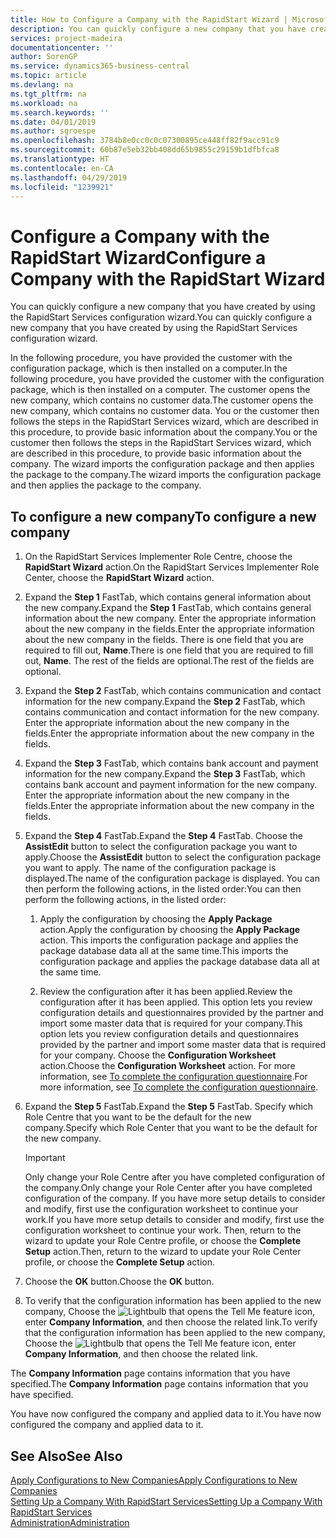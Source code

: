 ```yaml
---
title: How to Configure a Company with the RapidStart Wizard | Microsoft Docs
description: You can quickly configure a new company that you have created by using the RapidStart Services configuration wizard.
services: project-madeira
documentationcenter: ''
author: SorenGP
ms.service: dynamics365-business-central
ms.topic: article
ms.devlang: na
ms.tgt_pltfrm: na
ms.workload: na
ms.search.keywords: ''
ms.date: 04/01/2019
ms.author: sgroespe
ms.openlocfilehash: 3784b8e0cc0c0c07300895ce448ff82f9acc91c9
ms.sourcegitcommit: 60b87e5eb32bb408dd65b9855c29159b1dfbfca8
ms.translationtype: HT
ms.contentlocale: en-CA
ms.lasthandoff: 04/29/2019
ms.locfileid: "1239921"
---
```

# <a name="configure-a-company-with-the-rapidstart-wizard"></a><span data-ttu-id="985f5-103">Configure a Company with the RapidStart Wizard</span><span class="sxs-lookup"><span data-stu-id="985f5-103">Configure a Company with the RapidStart Wizard</span></span>
<span data-ttu-id="985f5-104">You can quickly configure a new company that you have created by using the RapidStart Services configuration wizard.</span><span class="sxs-lookup"><span data-stu-id="985f5-104">You can quickly configure a new company that you have created by using the RapidStart Services configuration wizard.</span></span>

<span data-ttu-id="985f5-105">In the following procedure, you have provided the customer with the configuration package, which is then installed on a computer.</span><span class="sxs-lookup"><span data-stu-id="985f5-105">In the following procedure, you have provided the customer with the configuration package, which is then installed on a computer.</span></span> <span data-ttu-id="985f5-106">The customer opens the new company, which contains no customer data.</span><span class="sxs-lookup"><span data-stu-id="985f5-106">The customer opens the new company, which contains no customer data.</span></span> <span data-ttu-id="985f5-107">You or the customer then follows the steps in the RapidStart Services wizard, which are described in this procedure, to provide basic information about the company.</span><span class="sxs-lookup"><span data-stu-id="985f5-107">You or the customer then follows the steps in the RapidStart Services wizard, which are described in this procedure, to provide basic information about the company.</span></span> <span data-ttu-id="985f5-108">The wizard imports the configuration package and then applies the package to the company.</span><span class="sxs-lookup"><span data-stu-id="985f5-108">The wizard imports the configuration package and then applies the package to the company.</span></span>  

## <a name="to-configure-a-new-company"></a><span data-ttu-id="985f5-109">To configure a new company</span><span class="sxs-lookup"><span data-stu-id="985f5-109">To configure a new company</span></span>  
1. <span data-ttu-id="985f5-110">On the RapidStart Services Implementer Role Centre, choose the **RapidStart Wizard** action.</span><span class="sxs-lookup"><span data-stu-id="985f5-110">On the RapidStart Services Implementer Role Center, choose the **RapidStart Wizard** action.</span></span>  
2. <span data-ttu-id="985f5-111">Expand the **Step 1** FastTab, which contains general information about the new company.</span><span class="sxs-lookup"><span data-stu-id="985f5-111">Expand the **Step 1** FastTab, which contains general information about the new company.</span></span> <span data-ttu-id="985f5-112">Enter the appropriate information about the new company in the fields.</span><span class="sxs-lookup"><span data-stu-id="985f5-112">Enter the appropriate information about the new company in the fields.</span></span> <span data-ttu-id="985f5-113">There is one field that you are required to fill out, **Name**.</span><span class="sxs-lookup"><span data-stu-id="985f5-113">There is one field that you are required to fill out, **Name**.</span></span> <span data-ttu-id="985f5-114">The rest of the fields are optional.</span><span class="sxs-lookup"><span data-stu-id="985f5-114">The rest of the fields are optional.</span></span>  
3. <span data-ttu-id="985f5-115">Expand the **Step 2** FastTab, which contains communication and contact information for the new company.</span><span class="sxs-lookup"><span data-stu-id="985f5-115">Expand the **Step 2** FastTab, which contains communication and contact information for the new company.</span></span> <span data-ttu-id="985f5-116">Enter the appropriate information about the new company in the fields.</span><span class="sxs-lookup"><span data-stu-id="985f5-116">Enter the appropriate information about the new company in the fields.</span></span>
4. <span data-ttu-id="985f5-117">Expand the **Step 3** FastTab, which contains bank account and payment information for the new company.</span><span class="sxs-lookup"><span data-stu-id="985f5-117">Expand the **Step 3** FastTab, which contains bank account and payment information for the new company.</span></span> <span data-ttu-id="985f5-118">Enter the appropriate information about the new company in the fields.</span><span class="sxs-lookup"><span data-stu-id="985f5-118">Enter the appropriate information about the new company in the fields.</span></span>  
5. <span data-ttu-id="985f5-119">Expand the **Step 4** FastTab.</span><span class="sxs-lookup"><span data-stu-id="985f5-119">Expand the **Step 4** FastTab.</span></span> <span data-ttu-id="985f5-120">Choose the **AssistEdit** button to select the configuration package you want to apply.</span><span class="sxs-lookup"><span data-stu-id="985f5-120">Choose the **AssistEdit** button to select the configuration package you want to apply.</span></span> <span data-ttu-id="985f5-121">The name of the configuration package is displayed.</span><span class="sxs-lookup"><span data-stu-id="985f5-121">The name of the configuration package is displayed.</span></span> <span data-ttu-id="985f5-122">You can then perform the following actions, in the listed order:</span><span class="sxs-lookup"><span data-stu-id="985f5-122">You can then perform the following actions, in the listed order:</span></span>  

    1. <span data-ttu-id="985f5-123">Apply the configuration by choosing the **Apply Package** action.</span><span class="sxs-lookup"><span data-stu-id="985f5-123">Apply the configuration by choosing the **Apply Package** action.</span></span> <span data-ttu-id="985f5-124">This imports the configuration package and applies the package database data all at the same time.</span><span class="sxs-lookup"><span data-stu-id="985f5-124">This imports the configuration package and applies the package database data all at the same time.</span></span>  

    2. <span data-ttu-id="985f5-125">Review the configuration after it has been applied.</span><span class="sxs-lookup"><span data-stu-id="985f5-125">Review the configuration after it has been applied.</span></span> <span data-ttu-id="985f5-126">This option lets you review configuration details and questionnaires provided by the partner and import some master data that is required for your company.</span><span class="sxs-lookup"><span data-stu-id="985f5-126">This option lets you review configuration details and questionnaires provided by the partner and import some master data that is required for your company.</span></span> <span data-ttu-id="985f5-127">Choose the **Configuration Worksheet** action.</span><span class="sxs-lookup"><span data-stu-id="985f5-127">Choose the **Configuration Worksheet** action.</span></span> <span data-ttu-id="985f5-128">For more information, see [To complete the configuration questionnaire](admin-gather-customer-setup-values.md#to-complete-the-configuration-questionnaire).</span><span class="sxs-lookup"><span data-stu-id="985f5-128">For more information, see [To complete the configuration questionnaire](admin-gather-customer-setup-values.md#to-complete-the-configuration-questionnaire).</span></span>  

6. <span data-ttu-id="985f5-129">Expand the **Step 5** FastTab.</span><span class="sxs-lookup"><span data-stu-id="985f5-129">Expand the **Step 5** FastTab.</span></span> <span data-ttu-id="985f5-130">Specify which Role Centre that you want to be the default for the new company.</span><span class="sxs-lookup"><span data-stu-id="985f5-130">Specify which Role Center that you want to be the default for the new company.</span></span>  

    > [!IMPORTANT]  
    >  <span data-ttu-id="985f5-131">Only change your Role Centre after you have completed configuration of the company.</span><span class="sxs-lookup"><span data-stu-id="985f5-131">Only change your Role Center after you have completed configuration of the company.</span></span> <span data-ttu-id="985f5-132">If you have more setup details to consider and modify, first use the configuration worksheet to continue your work.</span><span class="sxs-lookup"><span data-stu-id="985f5-132">If you have more setup details to consider and modify, first use the configuration worksheet to continue your work.</span></span> <span data-ttu-id="985f5-133">Then, return to the wizard to update your Role Centre profile, or choose the **Complete Setup** action.</span><span class="sxs-lookup"><span data-stu-id="985f5-133">Then, return to the wizard to update your Role Center profile, or choose the **Complete Setup** action.</span></span>

7. <span data-ttu-id="985f5-134">Choose the **OK** button.</span><span class="sxs-lookup"><span data-stu-id="985f5-134">Choose the **OK** button.</span></span>  
8. <span data-ttu-id="985f5-135">To verify that the configuration information has been applied to the new company, Choose the ![Lightbulb that opens the Tell Me feature](media/ui-search/search_small.png "Tell me what you want to do") icon, enter **Company Information**, and then choose the related link.</span><span class="sxs-lookup"><span data-stu-id="985f5-135">To verify that the configuration information has been applied to the new company, Choose the ![Lightbulb that opens the Tell Me feature](media/ui-search/search_small.png "Tell me what you want to do") icon, enter **Company Information**, and then choose the related link.</span></span>

<span data-ttu-id="985f5-136">The **Company Information** page contains information that you have specified.</span><span class="sxs-lookup"><span data-stu-id="985f5-136">The **Company Information** page contains information that you have specified.</span></span>   

<span data-ttu-id="985f5-137">You have now configured the company and applied data to it.</span><span class="sxs-lookup"><span data-stu-id="985f5-137">You have now configured the company and applied data to it.</span></span>  

## <a name="see-also"></a><span data-ttu-id="985f5-138">See Also</span><span class="sxs-lookup"><span data-stu-id="985f5-138">See Also</span></span>  
[<span data-ttu-id="985f5-139">Apply Configurations to New Companies</span><span class="sxs-lookup"><span data-stu-id="985f5-139">Apply Configurations to New Companies</span></span>](admin-apply-configuration-to-new-companies.md)  
[<span data-ttu-id="985f5-140">Setting Up a Company With RapidStart Services</span><span class="sxs-lookup"><span data-stu-id="985f5-140">Setting Up a Company With RapidStart Services</span></span>](admin-set-up-a-company-with-rapidstart.md)  
[<span data-ttu-id="985f5-141">Administration</span><span class="sxs-lookup"><span data-stu-id="985f5-141">Administration</span></span>](admin-setup-and-administration.md)
